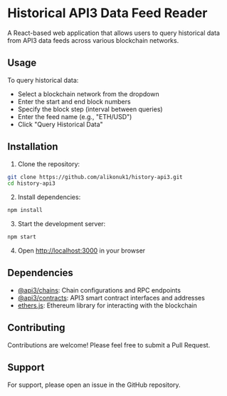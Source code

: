 # Historical API3 Data Feed Reader

A React-based web application that allows users to query historical data from API3 data feeds across various blockchain networks.

## Usage

To query historical data:

- Select a blockchain network from the dropdown
- Enter the start and end block numbers
- Specify the block step (interval between queries)
- Enter the feed name (e.g., "ETH/USD")
- Click "Query Historical Data"

## Installation

1. Clone the repository:

```bash
git clone https://github.com/alikonuk1/history-api3.git
cd history-api3
```

2. Install dependencies:

```bash
npm install
```

3. Start the development server:

```bash
npm start
```

4. Open [http://localhost:3000](http://localhost:3000) in your browser

## Dependencies

- [@api3/chains](https://github.com/api3dao/chains): Chain configurations and RPC endpoints
- [@api3/contracts](https://github.com/api3dao/contracts): API3 smart contract interfaces and addresses
- [ethers.js](https://docs.ethers.org/): Ethereum library for interacting with the blockchain

## Contributing

Contributions are welcome! Please feel free to submit a Pull Request.

## Support

For support, please open an issue in the GitHub repository.
